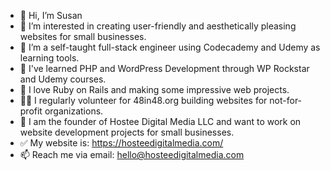 - 👋 Hi, I’m Susan 
- 👀 I’m interested in creating user-friendly and aesthetically pleasing websites for small businesses.
- 🌱 I’m a self-taught full-stack engineer using Codecademy and Udemy as learning tools.
- 🧠 I've learned PHP and WordPress Development through WP Rockstar and Udemy courses.
- 🔴 I love Ruby on Rails and making some impressive web projects.
- 👩‍💻 I regularly volunteer for 48in48.org building websites for not-for-profit organizations.  
- 💞️ I am the founder of Hostee Digital Media LLC and want to work on website development projects for small businesses.
- ✅ My website is: https://hosteedigitalmedia.com/
- 📫 Reach me via email: hello@hosteedigitalmedia.com
  
